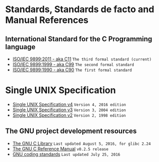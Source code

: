 # Standards, Standards de facto and Manual References

## International Standard for the C Programming language

- [ISO/IEC 9899:2011 - aka C11](https://dl.dropboxusercontent.com/u/57071683/draft_C11_n1570.pdf) `The third formal standard (current)`
- [ISO/IEC 9899:1999 - aka C99](https://dl.dropboxusercontent.com/u/57071683/draft_C99_n1256.pdf) `The second formal standard`
- [ISO/IEC 9899:1990 - aka C90](https://dl.dropboxusercontent.com/u/57071683/ANSI_ISO_9899-1990.pdf) `The first formal standard`

# Single UNIX Specification

* [Single UNIX Specification v4](http://pubs.opengroup.org/onlinepubs/9699919799/download/susv4tc2.tgz) `Version 4, 2016 edition`
* [Single UNIX Specification v3](http://pubs.opengroup.org/onlinepubs/009695399/download/susv3.tgz) `Version 3, 2004 edition`
* [Single UNIX Specification v2](http://pubs.opengroup.org/onlinepubs/007908799/download/susv2.tgz) `Version 2, 1998 edition`

## The GNU project development resources

- [The GNU C Library](https://www.gnu.org/software/libc/manual/pdf/libc.pdf) `Last updated August 5, 2016, for glibc 2.24`
- [The GNU C Reference Manual](https://www.gnu.org/software/gnu-c-manual/gnu-c-manual.pdf) `v0.2.5 release`
- [GNU coding standards](https://www.gnu.org/prep/standards/standards.pdf) `Last updated July 25, 2016`
